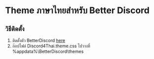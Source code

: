 # Theme ภาษาไทยสำหรับ Better Discord

## วิธีติดตั้ง
1. ติดตั้งตัว BetterDiscord [here](https://betterdiscord.app/)
2. ก๊อปไฟล์ Discord4Thai.theme.css ไปวางที่ %appdata%\BetterDiscord\themes
